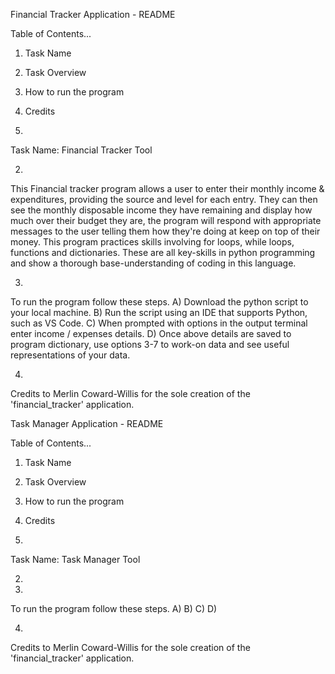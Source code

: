 Financial Tracker Application - README

Table of Contents...
1. Task Name
2. Task Overview
3. How to run the program
4. Credits

1. 
Task Name: Financial Tracker Tool

2.
This Financial tracker program allows a user to enter their monthly income & expenditures, providing the source and level for each entry.
They can then see the monthly disposable income they have remaining and display how much over their budget they are, the program will respond with
appropriate messages to the user telling them how they're doing at keep on top of their money. This program practices skills involving for loops, while loops,
functions and dictionaries. These are all key-skills in python programming and show a thorough base-understanding of coding in this language. 

3.
To run the program follow these steps.
A) Download the python script to your local machine.
B) Run the script using an IDE that supports Python, such as VS Code.
C) When prompted with options in the output terminal enter income / expenses details.
D) Once above details are saved to program dictionary, use options 3-7 to work-on data and see useful representations of your data.


4.
Credits to Merlin Coward-Willis for the sole creation of the 'financial_tracker' application.


Task Manager Application - README

Table of Contents...
1. Task Name
2. Task Overview
3. How to run the program
4. Credits

1. 
Task Name: Task Manager Tool

2.


3.
To run the program follow these steps.
A) 
B) 
C) 
D) 


4.
Credits to Merlin Coward-Willis for the sole creation of the 'financial_tracker' application.
